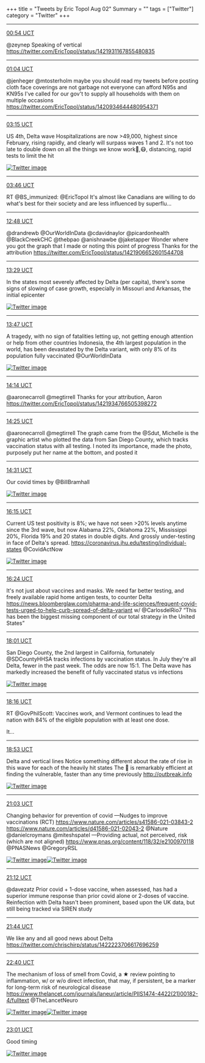 +++
title = "Tweets by Eric Topol Aug 02"
Summary = ""
tags = ["Twitter"]
category = "Twitter"
+++


---

<a href="https://twitter.com/erictopol/status/1421997774434828289" target="_blank" rel="noreferer">00:54 UCT</a>

@zeynep Speaking of vertical
https://twitter.com/EricTopol/status/1421931167855480835



---

<a href="https://twitter.com/erictopol/status/1422000237921464322" target="_blank" rel="noreferer">01:04 UCT</a>

@jenheger @mtosterholm maybe you should read my tweets before posting
cloth face coverings are not garbage
not everyone can afford N95s and KN95s
I've called for our gov't to supply all households with them on multiple occasions
https://twitter.com/EricTopol/status/1420934644480954371



---

<a href="https://twitter.com/erictopol/status/1422033221177413632" target="_blank" rel="noreferer">03:15 UCT</a>

US 4th, Delta wave
Hospitalizations are now &gt;49,000, highest since February,  rising rapidly, and clearly will surpass waves 1 and 2.
It's not too late to double down on all the things we know work💉,😷, distancing, rapid tests to limit the hit 

<a href="E7wRFf2VkAg7gQy.jpg"  ><img src="E7wRFf2VkAg7gQy.jpg" alt="Twitter image" ></img></a>

---

<a href="https://twitter.com/erictopol/status/1422041036432367621" target="_blank" rel="noreferer">03:46 UCT</a>

RT @BS_immunized: @EricTopol It's almost like Canadians are willing to do what's best for their society and are less influenced by superflu…



---

<a href="https://twitter.com/erictopol/status/1422177470099251202" target="_blank" rel="noreferer">12:48 UCT</a>

@drandrewb @OurWorldInData @cdavidnaylor @picardonhealth @BlackCreekCHC @thebpao @anishnawbe @jaketapper Wonder where you got the graph that I made or noting this point of progress
Thanks for the attribution
https://twitter.com/EricTopol/status/1421906652601544708



---

<a href="https://twitter.com/erictopol/status/1422187747402391553" target="_blank" rel="noreferer">13:29 UCT</a>

In the states most severely affected by Delta (per capita), there's some signs of slowing of case growth, especially in Missouri and Arkansas, the initial epicenter 

<a href="E7yfo7uVIAEcedj.jpg"  ><img src="E7yfo7uVIAEcedj.jpg" alt="Twitter image" ></img></a>

---

<a href="https://twitter.com/erictopol/status/1422192406548545538" target="_blank" rel="noreferer">13:47 UCT</a>

A tragedy, with no sign of fatalities letting up, not getting enough attention or help from other countries
Indonesia, the 4th largest population in the world, has been devastated by the Delta variant, with only 8% of its population fully vaccinated
@OurWorldInData 

<a href="E7yjGGXVEAEpoLD.jpg"  ><img src="E7yjGGXVEAEpoLD.jpg" alt="Twitter image" ></img></a>

---

<a href="https://twitter.com/erictopol/status/1422199045817192449" target="_blank" rel="noreferer">14:14 UCT</a>

@aaronecarroll @megtirrell Thanks for your attribution, Aaron
https://twitter.com/EricTopol/status/1421934766505398272



---

<a href="https://twitter.com/erictopol/status/1422201991220981762" target="_blank" rel="noreferer">14:25 UCT</a>

@aaronecarroll @megtirrell The graph came from the @Sdut, Michelle is the graphic artist who plotted the data from San Diego County, which tracks vaccination status with all testing. I noted its importance, made the photo, purposely put her name at the bottom, and posted it



---

<a href="https://twitter.com/erictopol/status/1422203412821671937" target="_blank" rel="noreferer">14:31 UCT</a>

Our covid times
by @BillBramhall 

<a href="E7yubtbUUAATVt-.jpg"  ><img src="E7yubtbUUAATVt-.jpg" alt="Twitter image" ></img></a>

---

<a href="https://twitter.com/erictopol/status/1422229497525407747" target="_blank" rel="noreferer">16:15 UCT</a>

Current US test positivity is 8%; we have not seen &gt;20% levels anytime since the 3rd wave, but now Alabama 22%, Oklahoma 22%, Mississippi 20%, Florida 19% and 20 states in double digits. And grossly under-testing in face of Delta's spread.
https://coronavirus.jhu.edu/testing/individual-states
@CovidActNow 

<a href="E7zFp_7VEAE0Cwo.jpg"  ><img src="E7zFp_7VEAE0Cwo.jpg" alt="Twitter image" ></img></a>

---

<a href="https://twitter.com/erictopol/status/1422231969069338627" target="_blank" rel="noreferer">16:24 UCT</a>

It's not just about vaccines and masks. We need far better testing, and freely available rapid home antigen tests, to counter Delta https://news.bloomberglaw.com/pharma-and-life-sciences/frequent-covid-tests-urged-to-help-curb-spread-of-delta-variant w/ @CarlosdelRio7 
“This has been the biggest missing component of our total strategy in the United States”



---

<a href="https://twitter.com/erictopol/status/1422256298595282944" target="_blank" rel="noreferer">18:01 UCT</a>

San Diego County, the 2nd largest in California, fortunately @SDCountyHHSA tracks infections by vaccination status. In July they're all Delta, fewer in the past week. The odds are now 15:1. The Delta wave has markedly increased the benefit of fully vaccinated status vs infections 

<a href="E7zdxG_VcAMspWZ.jpg"  ><img src="E7zdxG_VcAMspWZ.jpg" alt="Twitter image" ></img></a>

---

<a href="https://twitter.com/erictopol/status/1422260012022304768" target="_blank" rel="noreferer">18:16 UCT</a>

RT @GovPhilScott: Vaccines work, and Vermont continues to lead the nation with 84% of the eligible population with at least one dose. 

It…



---

<a href="https://twitter.com/erictopol/status/1422269301931724810" target="_blank" rel="noreferer">18:53 UCT</a>

Delta and vertical lines
Notice something different about the rate of rise in this wave for each of the heavily hit states
The 🦠 is remarkably efficient at finding the vulnerable, faster than any time previously
http://outbreak.info 

<a href="E7zqQ2vVkAEfTTJ.jpg"  ><img src="E7zqQ2vVkAEfTTJ.jpg" alt="Twitter image" ></img></a>

---

<a href="https://twitter.com/erictopol/status/1422302105642012672" target="_blank" rel="noreferer">21:03 UCT</a>

Changing behavior for prevention of covid
—Nudges to improve vaccinations (RCT)
https://www.nature.com/articles/s41586-021-03843-2
https://www.nature.com/articles/d41586-021-02043-2 @Nature  @danielcroymans @miteshspatel 
—Providing actual, not perceived, risk (which are not aligned)
https://www.pnas.org/content/118/32/e2100970118 @PNASNews @GregoryRSL 

<a href="E70F77lVEB4tlEH.jpg"  ><img src="E70F77lVEB4tlEH.jpg" alt="Twitter image" ></img></a><a href="E70Gl35VEBA1Zbw.jpg"  ><img src="E70Gl35VEBA1Zbw.jpg" alt="Twitter image" ></img></a>

---

<a href="https://twitter.com/erictopol/status/1422304219265069061" target="_blank" rel="noreferer">21:12 UCT</a>

@davezatz Prior covid + 1-dose vaccine, when assessed, has had a superior immune response than prior covid alone or 2-doses of vaccine. 
Reinfection with Delta hasn't been prominent, based upon the UK data, but still being tracked via SIREN study



---

<a href="https://twitter.com/erictopol/status/1422312312216555521" target="_blank" rel="noreferer">21:44 UCT</a>

We like any and all good news about Delta https://twitter.com/chrischirp/status/1422223706617696259



---

<a href="https://twitter.com/erictopol/status/1422326474581831687" target="_blank" rel="noreferer">22:40 UCT</a>

The mechanism of loss of smell from Covid, a ★ review pointing to inflammation, w/ or w/o direct infection, that may, if persistent, be a marker for long-term risk of neurological disease
https://www.thelancet.com/journals/laneur/article/PIIS1474-4422(21)00182-4/fulltext @TheLancetNeuro 

<a href="E70c7OiVcC4B7MW.jpg"  ><img src="E70c7OiVcC4B7MW.jpg" alt="Twitter image" ></img></a><a href="E70dvpGVcAYn5UE.jpg"  ><img src="E70dvpGVcAYn5UE.jpg" alt="Twitter image" ></img></a>

---

<a href="https://twitter.com/erictopol/status/1422331684372901888" target="_blank" rel="noreferer">23:01 UCT</a>

Good timing 

<a href="E70jE-QVoAA8nOF.jpg"  ><img src="E70jE-QVoAA8nOF.jpg" alt="Twitter image" ></img></a>